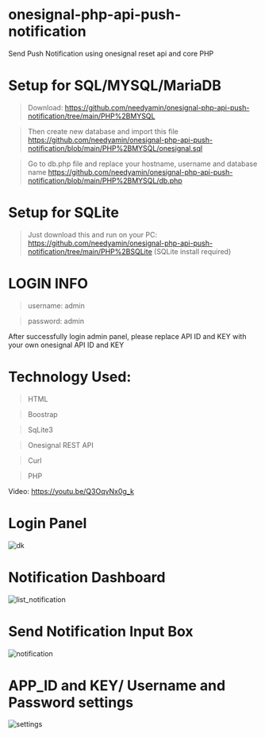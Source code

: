 # onesignal-php-api-push-notification
Send Push Notification using onesignal reset api and core PHP

# Setup for SQL/MYSQL/MariaDB
> Download: https://github.com/needyamin/onesignal-php-api-push-notification/tree/main/PHP%2BMYSQL 

> Then create new database and import this file https://github.com/needyamin/onesignal-php-api-push-notification/blob/main/PHP%2BMYSQL/onesignal.sql

> Go to db.php file and replace your hostname, username and database name https://github.com/needyamin/onesignal-php-api-push-notification/blob/main/PHP%2BMYSQL/db.php

# Setup for SQLite
> Just download this and run on your PC: https://github.com/needyamin/onesignal-php-api-push-notification/tree/main/PHP%2BSQLite (SQLite install required)

# LOGIN INFO
> username: admin

> password: admin

After successfully login admin panel, please replace API ID and KEY with your own onesignal API ID and KEY

# Technology Used:
> HTML

> Boostrap

> SqLite3 

> Onesignal REST API 

> Curl 

> PHP

Video: https://youtu.be/Q3OqvNx0g_k




# Login Panel
![dk](https://user-images.githubusercontent.com/16277392/123512075-31e66f80-d6a7-11eb-9c45-ec56f76f5529.png)

# Notification Dashboard
![list_notification](https://user-images.githubusercontent.com/16277392/123530493-bde6ae80-d71c-11eb-9690-49579b99bbb7.png)

# Send Notification Input Box
![notification](https://user-images.githubusercontent.com/16277392/123530494-bf17db80-d71c-11eb-81b5-3fe6f38ba74b.png)

# APP_ID and KEY/ Username and Password settings
![settings](https://user-images.githubusercontent.com/16277392/123530495-bfb07200-d71c-11eb-9334-3cbff2dd4641.png)


